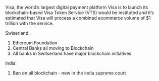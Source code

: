 
Visa, the world’s largest digital payment platform Visa is to launch its blockchain-based Visa Token Service (VTS)
would be instituted and it’s estimated that Visa will process a combined ecommerce volume of $1 trillion with the
service. 

Swiserland:
1. Ethereum Foundation
2. Central Banks all moving to Blockchain
3. All banks in Switserland have major blockchain initiatives

India:
1. Ban on all blockchain - now in the india supreme court


